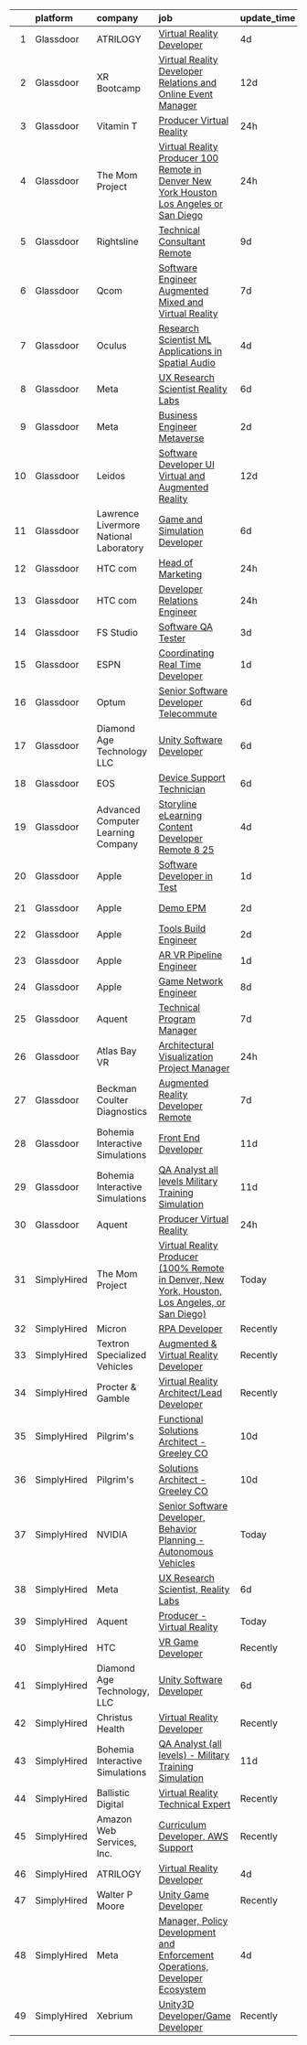 

|    | platform    | company                                | job                                                                                                                                                                                                                                                                                                                                                                                                                                                                                                                                                                                                                                                                                                                                                                                                                                                                                                                                                                                                                                                                                                                                                                                                                                                                                                                                                                                                                                                                                       | update_time   | location           |
|---:|:------------|:---------------------------------------|:------------------------------------------------------------------------------------------------------------------------------------------------------------------------------------------------------------------------------------------------------------------------------------------------------------------------------------------------------------------------------------------------------------------------------------------------------------------------------------------------------------------------------------------------------------------------------------------------------------------------------------------------------------------------------------------------------------------------------------------------------------------------------------------------------------------------------------------------------------------------------------------------------------------------------------------------------------------------------------------------------------------------------------------------------------------------------------------------------------------------------------------------------------------------------------------------------------------------------------------------------------------------------------------------------------------------------------------------------------------------------------------------------------------------------------------------------------------------------------------|:--------------|:-------------------|
|  1 | Glassdoor   | ATRILOGY                               | [Virtual Reality Developer](https://www.glassdoor.com/partner/jobListing.htm?pos=101&ao=1110586&s=58&guid=00000182ed93d642a7ac982b9d62847f&src=GD_JOB_AD&t=SR&vt=w&ea=1&cs=1_63ea9f40&cb=1661843265475&jobListingId=1008094627490&cpc=632C08DE5A4EA969&jrtk=3-0-1gbmp7ljckujt801-1gbmp7lk0har6800-a7119f71d1a27b94--6NYlbfkN0Coaqwr41TC2LgejnR7Utnytr6GYvK_E0y3WIq7ZdLRae9o-QpJIESlqP3qGLJFeU5vsQmF3Ic_fgJDnP4XcHx4g8cWXgz6e5nwaShTzrgFIhL0GmOP9pMWfKSfFitskYydLkgBCbJaHGGi3Z_RboW1wlAyQfJC3J2dhCh4-GMwJD8BMjFUhvm-9a4WNv7nVF3XpfDx8ofIUywwVG2FxSt_3zm485EA6HJbfIIjEYk7cwH_F4Fg-69uqUWWiiib7ejFXb1R3uwrqBENLVmk1Hn6_bxSYVmPzib5fmQAtCaCPJwdj4SxvhJA9ZQejmVM2-Fs_kn6Hz4UxsQ5Qwpcu3nRI9elsYOmV3VI8ixbZmH0k7xi9bjeMyTkKCbv6yfzbgSQ_P7cU7WtA4G7fw93INaF-cEEB-zWoKO3VRselKndMOyKgd32CBmbu26d5swY86q-vi6rCOcNm3yzjTHetizcr2IjEr1GeMwj5kTdKJjEW_y6PkNZ93nx2bmqRIfAkRQtYfmQqgxxNg%3D%3D)                                                                                                                                                                                                                                                                                                                                                                                                                                                                                                                                                                                                          | 4d            | Remote             |
|  2 | Glassdoor   | XR Bootcamp                            | [Virtual Reality Developer Relations and Online Event Manager](https://www.glassdoor.com/partner/jobListing.htm?pos=119&ao=1136043&s=58&guid=00000182ed93d642a7ac982b9d62847f&src=GD_JOB_AD&t=SR&vt=w&ea=1&cs=1_a2bf24c9&cb=1661843265479&jobListingId=1008076540658&jrtk=3-0-1gbmp7ljckujt801-1gbmp7lk0har6800-40360dfe05569299-)                                                                                                                                                                                                                                                                                                                                                                                                                                                                                                                                                                                                                                                                                                                                                                                                                                                                                                                                                                                                                                                                                                                                                        | 12d           | Remote             |
|  3 | Glassdoor   | Vitamin T                              | [Producer   Virtual Reality](https://www.glassdoor.com/partner/jobListing.htm?pos=113&ao=1110586&s=58&guid=00000182ed93d642a7ac982b9d62847f&src=GD_JOB_AD&t=SR&vt=w&cs=1_034b7b90&cb=1661843265477&jobListingId=1008101206534&cpc=F41FEAB56D215062&jrtk=3-0-1gbmp7ljckujt801-1gbmp7lk0har6800-226bc3a4e640f870--6NYlbfkN0DMrcEu7yrtATojKJA7cEzGQ3FdRGWLh0CZQInL4ECGI6k5tN82kdM0cJmh4vC7GgjiWSHZBRwAxTcEN6KJ61nJKvqQ1Y-3Va_LROxbU4awhpbI8YTQDa5snB2Lu88DanOteUFUUaxMQ3itT08U3gxGD8BK5tkPxsCbvsC-jAz7Y4DaDiTde3gAf4Kx3GT1Kbda_WeavApoKo_ceQ-UBwYaMO8Rqz4GDCapOJgu-bk8lVGxUZ98u5S_w7wIGhDl4-4dYDjObgKLnVI3FBWmoya5HCDkoP0tMdbOYXZVbS4FUJ-gFkqvr96Gr5yDGNSz2Tf5lVUdUuwyqJEy9Dkoo2q_BTAVmtVo2UIPOxEeKcBm_mQyamZ8IZtOM-Om2NEGG_5kEBdCP2UyPf_NrREnVDoNgv6pmcc2gtyfhdvwGblrpKwDm1THen3kZBlBxjXLRC2Uu6ItqAsaVNPAjgVKPd7gCnF15t8Wakg%3D)                                                                                                                                                                                                                                                                                                                                                                                                                                                                                                                                                                                                                                                            | 24h           | Los Angeles, CA    |
|  4 | Glassdoor   | The Mom Project                        | [Virtual Reality Producer  100  Remote in Denver  New York  Houston  Los Angeles  or San Diego ](https://www.glassdoor.com/partner/jobListing.htm?pos=106&ao=1110586&s=58&guid=00000182ed93d642a7ac982b9d62847f&src=GD_JOB_AD&t=SR&vt=w&cs=1_11a95a3e&cb=1661843265475&jobListingId=1008101549937&cpc=1CBFC3E34E2A31FF&jrtk=3-0-1gbmp7ljckujt801-1gbmp7lk0har6800-b8322f77b3796b93--6NYlbfkN0BDp_epf89aHDQhKpPegNJQ_ldQpEFZQsM9OcONMGxWx6pU56EKHF58QjVdAUvn2gXzLGwyCA8r7Vem_LR4WbmqwPWrd0iXqEMGKkyTgEz6dTBFzdIrcuo8HAsBV0H666LNv3XNHACE6EyQxjqKjYMuGii8o2gyJC85eY7OTKrglMxiF1Lj5kOAv7N0_8iwb-NnhFPrhDyNFJrZ1GKyG-P9c4XhSr4BRqYDIqe2l_cP9zcCg8vlW6jDJdsIokotPSh8XEug-2jiQ0UpeN3sBcsFZKvIiwcrVluZ5L1L2LGAPzzsYsXjgNB-CiCK87nfmI7PEZMSITMtUF1qrdJIx4CqNOZR-LgIPhckjyD5FHQWTQKu5ZfyH_QayAjfKsZg7PUFikN42wdB4bpapaX1xwEY_Rxkv81-ZMYa3dj_wZfDP4QJFkrgkgw1tvTwaHu4wf2C2ivu_wYHqOU__d5zOU79Qmx8JfvGIPCmcmpzJunGOUHYi-Kxqv4Cj64EnY0hNXlJtIK46MS9MIOPiblLukAYmK6kAItV0RGZMzRYi9rXEGjoy5bMOy4TAFD9PzkA1PAqOw8r1zYn3w%3D%3D)                                                                                                                                                                                                                                                                                                                                                                                                                                                                          | 24h           | Remote             |
|  5 | Glassdoor   | Rightsline                             | [Technical Consultant   Remote](https://www.glassdoor.com/partner/jobListing.htm?pos=120&ao=1136043&s=58&guid=00000182ed93d642a7ac982b9d62847f&src=GD_JOB_AD&t=SR&vt=w&ea=1&cs=1_b0941160&cb=1661843265479&jobListingId=1008082533576&jrtk=3-0-1gbmp7ljckujt801-1gbmp7lk0har6800-b28c18853c3c68fb-)                                                                                                                                                                                                                                                                                                                                                                                                                                                                                                                                                                                                                                                                                                                                                                                                                                                                                                                                                                                                                                                                                                                                                                                       | 9d            | Los Angeles, CA    |
|  6 | Glassdoor   | Qcom                                   | [Software Engineer   Augmented  Mixed and Virtual Reality](https://www.glassdoor.com/partner/jobListing.htm?pos=122&ao=1136043&s=58&guid=00000182ed93d642a7ac982b9d62847f&src=GD_JOB_AD&t=SR&vt=w&cs=1_ad0fcf9e&cb=1661843265479&jobListingId=1008086104832&jrtk=3-0-1gbmp7ljckujt801-1gbmp7lk0har6800-f92fa02f8e93d358-)                                                                                                                                                                                                                                                                                                                                                                                                                                                                                                                                                                                                                                                                                                                                                                                                                                                                                                                                                                                                                                                                                                                                                                 | 7d            | San Diego, CA      |
|  7 | Glassdoor   | Oculus                                 | [Research Scientist   ML Applications in Spatial Audio](https://www.glassdoor.com/partner/jobListing.htm?pos=108&ao=1110586&s=58&guid=00000182ed93d642a7ac982b9d62847f&src=GD_JOB_AD&t=SR&vt=w&cs=1_8d2c2d0a&cb=1661843265476&jobListingId=1008095385390&cpc=9DC6E4D8324653EE&jrtk=3-0-1gbmp7ljckujt801-1gbmp7lk0har6800-807bd17f98ec013a--6NYlbfkN0DYl4UJW4r1Vl7FEn6T9F-rD9lpC-0oMJVSiWjK_MGUd8e8cHXcpv6KPyjLHZEfqkUAZZDs191ixLsl8mxvp9ReaPPtnLgOaj3t24l2tsI5by1-2F4EheKjmV-YK0u5LIWz-wgTVv7mQ1sFWX-wURjws0CvHvt48sLw7AwNPiaKcPxhn3vv8ORmjJInwhfd9XWBLPPya_ECC0gbfz7H8uwBKb7t5LKbP8MOAfe6fZEL4yVBt2qUmKj0vJ5pF4eE-rOHKd-AnlVuUdVQSXMlwOHF2CtBZqdtnWuNvW8FQtG2nq6HS-yGTBvtQGdEcTG2u7cG5LkrDWgBaxnisEFwgN5uDV9ez5w3J-_pCezV-98SEPfEHH8qs0_IUMLp2IdCWY1b6XyfyREMlIk2nkCGzGUPHCnsV5Utfls2pT-INIyolULRdGHyTdEQsJTfeztt56AgvF6w3ZCoODm9hEVcObYom-vt4rUJFTw-K2iduFI1xoUbL1QuY0jPTcgAJlz8xkANCcIE0ogqiAoFCHFTCkeED3XcGkR38BMAfQ40r91me8pDZ1sJfOv4P9eRKeWvZyX2wkVzGYMS_iMMjliBdeVErVEWQlCERZKGuLjl1BTXjDZ7Pr3iu9U0WsOhon4z3cnlyiIQki-spoAxEg3MoFL2ju1VY3XLRD9W7JzrBJagpQCfguQPKOgeF6nwMwAeCxjvbfAgOvqBTjjiNnT8jhgYgvQoGs5AYZTyI518K2sQzNZSSKM5sNVmb3pFUPGEsDDDRMINVlY3rE5_1lsN4aKrN1w6LAytgjhXzY0whTwjXUGTT0rO3lskWIetV6_p6iiVzGwrFTz4y4dyPeqldqX-UBf7mvrXsgca0v4hWxYv3DmbKgdfMK95MIvSgfvgRZquzRDyFS58XZIsiu619-WJdK_S5BW1P_uCRLnZzT8yGgG21hE-rakpNozsUf-uD4AYScVqKh3FfyKa-TKOex_X8JQJJWZ5nN5-fWB2iCMUSDgJilBdDivilIIjKDc3VSpcBS0fitFFVT7jQ4MX5qZhgA1G1Lzqa4PPAhOj1xBzOSHFH3ZYhuFgy7TQWXQctuQ%3D) | 4d            | Remote             |
|  8 | Glassdoor   | Meta                                   | [UX Research Scientist  Reality Labs](https://www.glassdoor.com/partner/jobListing.htm?pos=103&ao=1110586&s=58&guid=00000182ed93d642a7ac982b9d62847f&src=GD_JOB_AD&t=SR&vt=w&cs=1_f5ad4066&cb=1661843265475&jobListingId=1008089729898&cpc=FAE5E775D180B2FB&jrtk=3-0-1gbmp7ljckujt801-1gbmp7lk0har6800-e6ff297dde4b830f--6NYlbfkN0DYl4UJW4r1Vl7FEn6T9F-rD9lpC-0oMJVSiWjK_MGUd8e8cHXcpv6KPyjLHZEfqkV4p65aMquXS419n9PMwHvSklwIhm8vtpIaPWPdmFRsiWk3Yf1o4wuUvNnbfv8i78ltjql3m-Cd79xa4dcW_e5wrtt8aegr5H9yYu95WdwclICKjeT-YxlIaDO7KV_Eca3bWwyaVJuOsh-ZVOwNnCLWPyBD6GF_Sc8z84k2Hy8nN-vqAj1RkBHekXeENHBcPvvYr7FufjiYC38S2ACzqW_Qfu0sh6dnPQmEAQ1ncdaEqsva9mF7IcAjNatxY_DkybRDKrFlVwPtr4D12MciaCH1BClkXqEeuLHYTMqxnKx5eYGLBbLbQ-HiIYhpYPPQ1IPG-WG0Eh15fZznM_ofWD9hb2pj4dtN0n_NPRE8zyWmg1EHn5Bf6m2KQXrfGW8WDPzj-0ZZCiJDmKmfjuj0FaiFYb-djgyaP0Ch6G1Wsj9eh6OCKxZYQXKHqH81SmWWneqNfy-5P2Ebx0YvGqHTOhZsx7H4iIuzrUgpItFzi6umAHe7ddEw_qk1tvSnTnSEGsIeDJqXyaZO7nF_BbeD845c8LXfDpydpgViwuCiePYgGGK_FS0e9J7UA4OK3pVu4jq00wIpvxh1NJHNS-UCLiwFJKCUFrBKKHjOy_B32vME4SVI33rZLwk7OomJFRq3PT0U9gYmP74ohqmMxe_3khewjjlvl7tsyNP_PMm_a3FZRkAP1VDtcdPJHjGZL1J1TQuPB1oSF7j1xH1N5CMlOBVFyeMcrS1tw-OlDfyeg7cRRDhK6CXzvybryV0KqmSmlqKio4YNfhnZqaKk6apgS9efRPp2N-66hyxkXDWAf9Ss6uUdNdM5_I9c0t8_CRUae0fa_0_3X3aNr2wEBEHRpgEqTmin_aD1MuRDb2aqgdZ12h_CX59sxgKOuWp-9SCBPn4NQmCtW9y4Dj1pGNvwDh_9TC3EFGN9X0arH0Xpj0jvAQsznYcUI5K0Gv-RNNkC1XUYDhhF1TNN46v3K-iGqB2Xb-nPwhIEjw2nTzCjaAQ1j_mSy1uB-Qs8N_LouEWHHDE%3D)                   | 6d            | Remote             |
|  9 | Glassdoor   | Meta                                   | [Business Engineer  Metaverse](https://www.glassdoor.com/partner/jobListing.htm?pos=112&ao=1110586&s=58&guid=00000182ed93d642a7ac982b9d62847f&src=GD_JOB_AD&t=SR&vt=w&cs=1_867d24b6&cb=1661843265477&jobListingId=1008098380622&cpc=FAE5E775D180B2FB&jrtk=3-0-1gbmp7ljckujt801-1gbmp7lk0har6800-f74c31323406ede6--6NYlbfkN0DYl4UJW4r1Vl7FEn6T9F-rD9lpC-0oMJVSiWjK_MGUd8e8cHXcpv6KPyjLHZEfqkWOcX9hFWx8hBZJ35vVM6gOPhIq3PQwo91r5nRGltgM-tikUBEzlprCWfFNCLGDtOua8yMqQx-wqUgalNXupcKM3JJCce47PW0xPi_cZSXqwe59jZh0RIuz97yQspSTlEUJdDV62M72SmgOPxJSMYJ4-CxNtNGdPRhv3uoarSSFDPi4wSUHT1IZaR4gN8Efe7xvrPqsuDhwaWe8Qv7xeRBmQ1RXGVHqxjinX5muEf4ytt9YAxg6jMqMXcYCu0lKi7FNS_93duB9Mz2kwPR-IcfhpOKg4ZPtAJATXbsr1GqDWQOdzY6OBRJZyyzYq4tRX7tgiTwLTEgjQlF-xTVf4Hjc7RsA9Xkjz1ntPCmYWQSVgEClN70FEOfB2yeGqKJdlxY2uSki2HXedxzkqymHIg8r2rrdC4u-JEFZI6f28_1Sz96Wq9u4Hq9I9tQjYHC5kHcecZoGb4rs6qk1PDn0aTLvxHWz2y1rLVnlqEtF253Ljwaz4nGejAUV0_n7w9l2weju7CnbiokrAgQ9TMaP_cvwAWsqEkAwmARWiWJWQ61LrwqveGHFFPYZs9wsYjirwplQb6yunbXz0NWNEaiQkyri1PJM8iCgPqXwCmpIPoRiv7G-DXlcA65A3ftbbG4sFU2mDiC_6C7NoKldi3Grmj0Ng3WNH9Sh0zpHbcvN13P8k-tCiZWTwhit0WPmh0V9Bt-Gr9lTkQMOcXQYGqeZS9DNJNV6_zqtNvjrZIZUe2TIx21M9IX9puI2AJLXOo8O1HkIeaYWnRq7P6Xq4W9ZpXW75i0cENSsiFiNPnYdMMrmzVvv2z1teJmkgRyzRDQGtLk8WAT3uMP6Ssx5DxN3ksjk4LBf4nzIrq8-ve_vBglJgQcbj_jziPcjTXOfH69z-D4dYAus1b6lfbexEiQ5IaWyXVKOP2sUV3EkHbzr6aGASTJtggOfFOt5S450uYECwnLgnIjTH1tSLVE17hZwsOsH75mOsTEjQTc%3D)                                                          | 2d            | Los Angeles, CA    |
| 10 | Glassdoor   | Leidos                                 | [Software Developer   UI  Virtual and Augmented Reality](https://www.glassdoor.com/partner/jobListing.htm?pos=105&ao=1110586&s=58&guid=00000182ed93d642a7ac982b9d62847f&src=GD_JOB_AD&t=SR&vt=w&cs=1_415d2b18&cb=1661843265475&jobListingId=1008077271826&cpc=BAEB662971763A76&jrtk=3-0-1gbmp7ljckujt801-1gbmp7lk0har6800-00cd903cd62788fc--6NYlbfkN0CZUO70VSdYKA8PR3jfrSh5ljhqJhfDt0PzQCMubt8cRihWbmqO_-Ccw6DGinMZCyJzkaFxd7N7OqMyGmEHSKB1kslckWKLwPCBcZhEd3jGlq5d3SmluoLsMVZyld88sLpr1kDfBznTNAO-J-XdWqpErp3ozdklj28lvMojXzqmCx2syMVtchC7HEgqymvGp_XN8kpfYZ1nqWSeWX5npzh3qCJpXZ88_oGbFmtlAecBI8LyGBfRmIqZYTutLWL3sUuIY1L3A-ajusUjhkpRP31rBUIl4kXkB8LJXef1XLZMFU3Vwhsd6OiH12qXV9Z_FSxbJ4u61dTBY64RbPvycop--gmLiATZBPQLtd7Fqf7cK_R-M8rLaSRnG9nsBrchM7PgmPBGj6k9Igdru09FWSaqoH5k76wPLUpowLl5qzD5qsQBrCSn6Pxl9J3neo_--Y5b5rtqMsKw-lk-p4Pg1F2ugUh05MTHJf0tM_FXlXokPJRRjjzHNVUik2ckXNcFTCuGruPVv6rgKbdGCQGj6iMfhQxG0fIs4UuraFyzCDF9Y1E0xS9f85VRRIZFPCubJecUHiuH1sUMGsCv2fxPaLLa8Z28Xu3hfZzu2aLlczsMdCBNaRWv27me)                                                                                                                                                                                                                                                                                                                                                                                                                                                                              | 12d           | Bethesda, MD       |
| 11 | Glassdoor   | Lawrence Livermore National Laboratory | [Game and Simulation Developer](https://www.glassdoor.com/partner/jobListing.htm?pos=124&ao=1136043&s=58&guid=00000182ed93d642a7ac982b9d62847f&src=GD_JOB_AD&t=SR&vt=w&cs=1_592897db&cb=1661843265480&jobListingId=1008088757869&jrtk=3-0-1gbmp7ljckujt801-1gbmp7lk0har6800-69fb73c5ec4fe4f1-)                                                                                                                                                                                                                                                                                                                                                                                                                                                                                                                                                                                                                                                                                                                                                                                                                                                                                                                                                                                                                                                                                                                                                                                            | 6d            | Livermore, CA      |
| 12 | Glassdoor   | HTC com                                | [Head of Marketing](https://www.glassdoor.com/partner/jobListing.htm?pos=128&ao=1136043&s=58&guid=00000182ed93d642a7ac982b9d62847f&src=GD_JOB_AD&t=SR&vt=w&ea=1&cs=1_5c1c2bba&cb=1661843265480&jobListingId=1008100799565&jrtk=3-0-1gbmp7ljckujt801-1gbmp7lk0har6800-0994d8dfc2371dc9-)                                                                                                                                                                                                                                                                                                                                                                                                                                                                                                                                                                                                                                                                                                                                                                                                                                                                                                                                                                                                                                                                                                                                                                                                   | 24h           | Remote             |
| 13 | Glassdoor   | HTC com                                | [Developer Relations Engineer](https://www.glassdoor.com/partner/jobListing.htm?pos=125&ao=1136043&s=58&guid=00000182ed93d642a7ac982b9d62847f&src=GD_JOB_AD&t=SR&vt=w&ea=1&cs=1_ae8e75a9&cb=1661843265480&jobListingId=1008101942164&jrtk=3-0-1gbmp7ljckujt801-1gbmp7lk0har6800-92d99b2fd0fdbac9-)                                                                                                                                                                                                                                                                                                                                                                                                                                                                                                                                                                                                                                                                                                                                                                                                                                                                                                                                                                                                                                                                                                                                                                                        | 24h           | Remote             |
| 14 | Glassdoor   | FS Studio                              | [Software QA Tester](https://www.glassdoor.com/partner/jobListing.htm?pos=118&ao=1136043&s=58&guid=00000182ed93d642a7ac982b9d62847f&src=GD_JOB_AD&t=SR&vt=w&cs=1_f1a44204&cb=1661843265479&jobListingId=1008097048153&jrtk=3-0-1gbmp7ljckujt801-1gbmp7lk0har6800-b4bf7de5cd4cdc01-)                                                                                                                                                                                                                                                                                                                                                                                                                                                                                                                                                                                                                                                                                                                                                                                                                                                                                                                                                                                                                                                                                                                                                                                                       | 3d            | Remote             |
| 15 | Glassdoor   | ESPN                                   | [Coordinating Real Time Developer](https://www.glassdoor.com/partner/jobListing.htm?pos=107&ao=1110586&s=58&guid=00000182ed93d642a7ac982b9d62847f&src=GD_JOB_AD&t=SR&vt=w&cs=1_92e2c666&cb=1661843265475&jobListingId=1008099703471&cpc=FD1C1DA32C38CFA7&jrtk=3-0-1gbmp7ljckujt801-1gbmp7lk0har6800-ec9ac00aa93ed0f3--6NYlbfkN0DAFTyt7pbDCC2JPO79CSdi1dIb81yjczP5qsKcZIxgiYm3-7g-689Ur9xqU8QiYHWliOuVcqmIqya8WKhFVpfsAWydClIqn2uJCpDZjiJkYEjQ32E-XlvrPlmCHWl4NF0AMVA6JhRjwdQ3OTqmDHOlOE0dorIN8T6Gshc0YMpuk53UE08T3sz8CBrFkYV4fIQAZJ6lBw1Rw622vHDSpLFB116GWjqMUxOVmMQ3DAcfIoFjXQaZz4afrCLk3udF6wsP-a0twltDqqhYzZKQ77mbMGIhasvE2baoqSawuUzZnKc4LDTpQWB9HMXL-XNbrL48kxbGOM35v3Gwx949inIbZGhjqTiTv0dLYW1gV9RrfWuqUXKcH2ma1R-YIqVGwnBYUylbvDA5-Jmo8HhssvyjjOyaCwMR_6eWMEwTE5TMX45_Yl-eF4Bp)                                                                                                                                                                                                                                                                                                                                                                                                                                                                                                                                                                                                                                                                                                    | 1d            | Bristol, CT        |
| 16 | Glassdoor   | Optum                                  | [Senior Software Developer   Telecommute](https://www.glassdoor.com/partner/jobListing.htm?pos=130&ao=1136043&s=58&guid=00000182ed93d642a7ac982b9d62847f&src=GD_JOB_AD&t=SR&vt=w&cs=1_cd9fafe4&cb=1661843265480&jobListingId=1008088726558&jrtk=3-0-1gbmp7ljckujt801-1gbmp7lk0har6800-766c266b2dee9ff6-)                                                                                                                                                                                                                                                                                                                                                                                                                                                                                                                                                                                                                                                                                                                                                                                                                                                                                                                                                                                                                                                                                                                                                                                  | 6d            | Plymouth, MN       |
| 17 | Glassdoor   | Diamond Age Technology  LLC            | [Unity Software Developer](https://www.glassdoor.com/partner/jobListing.htm?pos=117&ao=1136043&s=58&guid=00000182ed93d642a7ac982b9d62847f&src=GD_JOB_AD&t=SR&vt=w&ea=1&cs=1_8b85cfde&cb=1661843265479&jobListingId=1008088453056&jrtk=3-0-1gbmp7ljckujt801-1gbmp7lk0har6800-b8a552a2794f6c6c-)                                                                                                                                                                                                                                                                                                                                                                                                                                                                                                                                                                                                                                                                                                                                                                                                                                                                                                                                                                                                                                                                                                                                                                                            | 6d            | Remote             |
| 18 | Glassdoor   | EOS                                    | [Device Support Technician](https://www.glassdoor.com/partner/jobListing.htm?pos=115&ao=1110586&s=58&guid=00000182ed93d642a7ac982b9d62847f&src=GD_JOB_AD&t=SR&vt=w&ea=1&cs=1_535b90cd&cb=1661843265478&jobListingId=1008089217268&cpc=451933188B21919D&jrtk=3-0-1gbmp7ljckujt801-1gbmp7lk0har6800-322ac80bb0ce0f6e--6NYlbfkN0CPuFK2nZOxfoNNJY0Pao8GxSWpION7uy0983NRRg9RKDewEfDB7qPLIZAMCI42lke6yYXuGgzMXBIvUbPcQ0zdTxwk29q70NiQyzgtTQUg4GaOmNXJ4M9FzKjp76GwWbQGGS_WYCAvXRaGZsapDjuuhYcoWNjrFCvLYkeID6Huc5ktLwNIXn2jClRZjkBTyIRyVcHWevC46SKjhRiyAK4sdw5kZTMcWAkgQNCRYgjIKGfhpbH6MYKOpj32RDMIZuzj4hsSGoUN054ghSiZZihPiK25PDxCN2r_xH-II3hRbv6TVSbGYW5M38PcHzYlFcVtUxVaW7hpKzXdSXWFcV-Gb65ue5kMiI991XUChaij5E5IWAdmvKHnS7wY8cbXTFRVW6iZ81T-4IzpLiM6RbeEA1epkfiWnRcX76-bSMOaFCLi6BfWTJJZJ3WJHmZW8Ow%3D)                                                                                                                                                                                                                                                                                                                                                                                                                                                                                                                                                                                                                                                                                        | 6d            | Burlingame, CA     |
| 19 | Glassdoor   | Advanced Computer Learning Company     | [Storyline eLearning Content Developer  Remote  8 25](https://www.glassdoor.com/partner/jobListing.htm?pos=123&ao=1136043&s=58&guid=00000182ed93d642a7ac982b9d62847f&src=GD_JOB_AD&t=SR&vt=w&ea=1&cs=1_17729de0&cb=1661843265480&jobListingId=1008094030293&jrtk=3-0-1gbmp7ljckujt801-1gbmp7lk0har6800-0e24e286665ac94e-)                                                                                                                                                                                                                                                                                                                                                                                                                                                                                                                                                                                                                                                                                                                                                                                                                                                                                                                                                                                                                                                                                                                                                                 | 4d            | Remote             |
| 20 | Glassdoor   | Apple                                  | [Software Developer in Test](https://www.glassdoor.com/partner/jobListing.htm?pos=102&ao=1110586&s=58&guid=00000182ed93d642a7ac982b9d62847f&src=GD_JOB_AD&t=SR&vt=w&cs=1_1463c5bf&cb=1661843265474&jobListingId=1008098776224&cpc=AC285F3A3ECA6BB0&jrtk=3-0-1gbmp7ljckujt801-1gbmp7lk0har6800-e286a9c4103629d1--6NYlbfkN0BvKrLyj5gPmtZO9T8euul8TCxuuKNOtzRJOomxnwSEodTz2Bc-sPZlbtkML8D-m4oM6chSMNtPauCYwbFf1n_EBGg8V5Gb5rzvllvaSF2isnCJLEgagIvIlUQoaOg6WMdd9Yu5KnetQYCJKTqPDdGHnLUypU0thi9dn9nmhdFBHqSQiW1MyBYqy1jul_vMU9U5a9vnRUwYm5CzVXzAQUU2r9fJVgIoO27Hdrr2CIBfIgpLVQutXTcP0MqbwpRhv4ItnwOSO_AFL8o4VwrWUnB3hcSJmQle6lawgRTf89CxIvcmVu_d1YSF5CrcBceEX_xQzw9rkIIeX2d2tefZNdZzU9ipSUwqwERvvT_uODdtBH3WBWFLS4dyB9xMUAny-hanec0cxvfaYmVg7RMhOPDIX_ZeWUVA4Pi_UZGSquQjxHL8OxcZXlga0H8H37UehgJ01PWJ1VCQHqM-zFIHv4aYvyxlMFMQ1Xcoad0HhtWyi4ZvsDJ1q5M2FGhMrXVB52Wj2LUQHqmq2v1mGGT6YzJGS6j5PQeM0bS5KPUgy99B_9JgsEcC1nl6I38CStYExi94KV-pdNa5pRMKyyfStJI8mjjAay2uX0aaCvZy36mJRYUnOGL7GCyVdLrrvKUL0sVwHcftydOO41oHe8-AJ9gIGSEk1GKAj7oSz3lsFsj1VvUoELBvM3KsRtnIxfkNHnOkMKg3lMGeYWWsuVm6OPczxPugnseZdQOi5bTxiH2Pl7lgl9zhhWOdvcBzuOv9jIGwCCF3l5BSM_HNqW32gKiFt5V8cmyDHmAhpda7p-6Slgge5MaEH6ZvHMUQUnSTdpReJiPDsoxTceU2kofNTDGScRYutMaVp1X3AdANG_kc83vr6_3x0QeE6BJPCwOVieMsWvXSZWGMuU08CsH5rpeB7exxk5GUWpHJeVjRqDSfB7ThgP7UQ13oo-XhkgIq2QkLeCf2s4QjsPZSzjAxQ4UN)                                                                                                                                          | 1d            | Boulder, CO        |
| 21 | Glassdoor   | Apple                                  | [Demo EPM](https://www.glassdoor.com/partner/jobListing.htm?pos=127&ao=1136043&s=58&guid=00000182ed93d642a7ac982b9d62847f&src=GD_JOB_AD&t=SR&vt=w&cs=1_80481c36&cb=1661843265480&jobListingId=1008098176029&jrtk=3-0-1gbmp7ljckujt801-1gbmp7lk0har6800-f70d1beeda9bdb4a-)                                                                                                                                                                                                                                                                                                                                                                                                                                                                                                                                                                                                                                                                                                                                                                                                                                                                                                                                                                                                                                                                                                                                                                                                                 | 2d            | Los Angeles, CA    |
| 22 | Glassdoor   | Apple                                  | [Tools Build Engineer](https://www.glassdoor.com/partner/jobListing.htm?pos=111&ao=1110586&s=58&guid=00000182ed93d642a7ac982b9d62847f&src=GD_JOB_AD&t=SR&vt=w&cs=1_9e4480db&cb=1661843265477&jobListingId=1008098069528&cpc=AC285F3A3ECA6BB0&jrtk=3-0-1gbmp7ljckujt801-1gbmp7lk0har6800-0fc2741f189404ae--6NYlbfkN0BvKrLyj5gPmtZO9T8euul8TCxuuKNOtzRJOomxnwSEodTz2Bc-sPZlbtkML8D-m4qRTKfwrsJjWmzsAwl5SIsrGfJ6G-2dwcCctO3GvbyLWosdIgObV7X6AAPRpPnCB8ezhz6pB1I-EuQm_ST7GixtvdII3y23KGPXOld1vnjOYtvvEluTfUptpDAbbJfIQ5CQOmCkZKjbZMpo1htpqiudAFDcwEYSU_-OWsZYkcQeMsCl9BT6bXj7f-j8hPF3BHzqhYzcNzjRrRN095Lbf9-z6u5Jn_us4dQ90Goz79iGiMpG8RSwi6CEDCXg8Vl9275Zw9KWMfKP1oq2RplgJH3JEZ3pIeyADzCq08s_7IYB0FyU-tlhbPwTp_nyMVZNNLfDVxI2_W4w-WuTP-r3PS-6i_7hSK14MI6hoSWejgo185GR_t-5PamwHU6t9O8Yj8Oxo60bKD4R8WrgnFnGy1bDv0uH8Wb9zab9JJm79HITZZN2jcg5Q0BJix6Eb9_5GWDiWKuoEbGA8tiG4xlHAYs5dZ-D5iTZAC1Fbi84CDXYmEvEGsW7RCAjIknEaUA3HhiwBiyBNFpbedyFBkJb4jHOG-O7frRQqc-aAPIxvgKmUvjdGhHh3WP0OQD_divhBJdA_MPtyzmsSnBdjZ1Za2Wgbzwrg9VDmbCPe4PQgKPzd4OxpwyG5frTx6BfDydpfUEhxEW6rr3BJMrQePHR99uIlAugzp0YJUix0mMn_eEoiiEm0uEGvqWqGXixJKH_b_fDS2AxtzV3bASicvOIxAcPHSgJ4An5bl5eB4MMzFhZPWp6eJJc1HwCKKZGdlch9j72bN7LAcit9B8WPJXAWbYMA8hLS-9kJ08xoxIxV838I4jlCudQvrP3plGtZaQCMkTG9PNcK3Sf17uedZ9vC4X-m_KPaNX415dIcZG-gBX1Hr7vBeSaQSp6RNkZHH24Ths%3D)                                                                                                                                                                  | 2d            | Boulder, CO        |
| 23 | Glassdoor   | Apple                                  | [AR VR Pipeline Engineer](https://www.glassdoor.com/partner/jobListing.htm?pos=114&ao=1110586&s=58&guid=00000182ed93d642a7ac982b9d62847f&src=GD_JOB_AD&t=SR&vt=w&cs=1_2e1ec924&cb=1661843265478&jobListingId=1008098776203&cpc=AC285F3A3ECA6BB0&jrtk=3-0-1gbmp7ljckujt801-1gbmp7lk0har6800-37d3f44eddb0a274--6NYlbfkN0BvKrLyj5gPmtZO9T8euul8TCxuuKNOtzRJOomxnwSEodTz2Bc-sPZl1dBMH13w-jNyHP0Om-VrHWcavU355G-oKSpAyNj69XAmoL346cBjjMT_dVZkJOu0Wz07ZDuDH3gZvTAoGrcm64fzSyXUWVMnPCt4F6J21sxLttMJC04achFmWdC-74MrR3doTF3mnNLkOplWZh6J9DpqLN8P3gIZuch20gXxdFZiqiRo0EzBaMuEWnS8sJCrTI5yIwYcPJ0ZAc-LYdQKC87-F1JIaC3kFVvNpVs0KXA0c7aqRtIhSFSqAtE7naJOItSRbHfng8QwormCdLkp3uAiXeG_IQybJNnf-CSuaIm0xu7FobUYe00JNCi3HdQdObF6-8F6V27TEpIT5dqepjrQ5rJ_85ljX9jCoDcC5JNtHzqszdOjOkGf4FLuR9DiUjLNxX-FUeGwqobVOLY4BoweXKluPN_gdslobpX_m99isM23bx2KNwUL8fboMIh0viYOIb4WcBMJFEmExlrjcVvoP8wBf4leiXcdGRkFv_JXqYWQhMR5G3pQe3D5ba6SQbOn38_a6nmBoh2ZMKOX9BZtwZ6obgZq4OfsbSsrloHPWmq0BEKBn6Gi416ziWiWemP903DRHOKvDnHouUkkf2mvnqI-83fRCTT8g_CkOe97TjxA32AxMxLxGeJRD7-hcJD3mGVZF-keo1zh6evkKlsflyoAvaZR3W0BM7AmvpHHwjQhqJ3gteG1bwqNiwypDipB_NFHz8A7AI-b_jWbA8JIdvP6-4mVpZRd-HuXE7_jUzdKdnEyHAHy9HhWlshhCJGtxCkq2lrzJ2hnvTqWxDSi0GXemVF-u70nsculjEGUwy1j5p9SniuFgf9EgCd4YLCrg5GDNOeW1FbqwlBhF8pyQ9Lvc4_swuhBAfMIq-2ZJW4UnHR3TVbrwsUQDDowOaX8GSvRmn8KGy4x5oeyig%3D%3D)                                                                                                                                                 | 1d            | Seattle, WA        |
| 24 | Glassdoor   | Apple                                  | [Game Network Engineer](https://www.glassdoor.com/partner/jobListing.htm?pos=110&ao=1110586&s=58&guid=00000182ed93d642a7ac982b9d62847f&src=GD_JOB_AD&t=SR&vt=w&cs=1_0b2fdf41&cb=1661843265476&jobListingId=1008084352778&cpc=654405A9B1E0A9F5&jrtk=3-0-1gbmp7ljckujt801-1gbmp7lk0har6800-0eebe14d3a1350bf--6NYlbfkN0BvKrLyj5gPmtZO9T8euul8TCxuuKNOtzRJOomxnwSEodTz2Bc-sPZl29JElYHfcoQh2CHthAclW31PwahUMPiq0T64AkytA8jlmhLffKzLjGO3jno4_3oSyrs5rH26pVd0-4LMSvBdNa25BFeT4ULo_lF5BtS_mWou2u-xHtI7h5_P11XQRneOAkG1UNVWS5EmGEQ41JAoVkcKRxvN8qAlgEewVCO7C5m0OGGruRA7aBGM3FfmjX80NoaEBGqwrmd2yHZBRm_MlpRK0jzgVVoFTg8pSLsiXRHYS_qOK0CY8gs593Ca8QXDas9UqQ199mF1HeGXAgch9bVZoxmvgkxdk6F3W6ftKaT6cXlkuc_Z7V0QDtAqumrl1vq2aVhZjxG6teFw876EnBAraCs3TS_efSDYiHdjaYBQN4hNdzVqMBUiIfAMhNiv3qysLbMmJ3ZdiDpsubshR9VLww8wbWPa1Y8_AHFKzLdb9MKmKxqVvkScSHiE6V9rCnIzzC92V2qNukPFU0kRIF9jGxyxg9r0zV_tIt-8bgRnTYcLfwikDfL460TmdW5UtZ2IzqxsW33ZXeZEAd7-aOf0qcjmYtXeTjq0t7kvID4oBV6HhUnqpWIreawOMPrqy3taOOLMNjKaj8z-tIfKg5cfeJVLz34BO8562TnhG4hm5AMW9ybvq0b33en6RemNEmQ9sGpWd3qPDqUNLxvDbtRatL0hrSuw5RJ7vgNipz30c24op6WqiWV4EMy8Qpmt9VNdsldw6f8VIMCbZkZd7T5V86NCWpEwTgVZ1jwFg9-vimiNLN80Cdj9_FZv38GGeXA4-smyrKo4f62xpo40KeSgujlW6QJ2bjJZH1vRUIpBRT4aOMt9oRrGtP_ZEcw02mRIYXz2wv_YNcqxQYo28YtfrLLWly-XPDoIeRyjoAGCNoxSu_psGWZbQWWo0pL_7wZ92osdjaEMFZ2LUkgfIA%3D%3D)                                                                                                                                                   | 8d            | Culver City, CA    |
| 25 | Glassdoor   | Aquent                                 | [Technical Program Manager](https://www.glassdoor.com/partner/jobListing.htm?pos=116&ao=1110586&s=58&guid=00000182ed93d642a7ac982b9d62847f&src=GD_JOB_AD&t=SR&vt=w&cs=1_86360df4&cb=1661843265478&jobListingId=1008086772699&cpc=C4A69CCDBB3B9599&jrtk=3-0-1gbmp7ljckujt801-1gbmp7lk0har6800-760082170a49466b--6NYlbfkN0DMrcEu7yrtATojKJA7cEzGQ3FdRGWLh0CZQInL4ECGI9gD0Wolx9R2v-Aex0-GK04kX544nbyaW9m-XGE4g-shrf44UdULG7N2EPRZjyj5Xa9IJcEC4Cob7tRK_d32mXBT_zg9kBKQ_1XbX73ZUI3PtoEdAe1djfEzjWiqolRQlTYTUlRCPhZZeXzPlp4Ll4tFoAqitLUey2mVKRlvlL2XZaksuW0wTVQNFVvjeTQbkG3xc1E-0FZBNMDLFsUYZfmYhMFVKV98HL-ZCgIm6xb11DWZpewMRRr7h_8K8jG3RzfJ_vZSa8yNdydZWeMijpOE6Kj5ou3-5_C6G1a8cGA36TUcKPmphwQNhoqGy36BywPYlC9SEIDMqMB-b4Pk5VdtaF4wh2saqj8bugh6Q9cTwnoGVQNgJGE0ygyTeDWe8uXPIvYHizYVsVDlEwYHD4s_nUWBJcdtkg%3D%3D)                                                                                                                                                                                                                                                                                                                                                                                                                                                                                                                                                                                                                                                                               | 7d            | Seattle, WA        |
| 26 | Glassdoor   | Atlas Bay VR                           | [Architectural Visualization Project Manager](https://www.glassdoor.com/partner/jobListing.htm?pos=104&ao=1110586&s=58&guid=00000182ed93d642a7ac982b9d62847f&src=GD_JOB_AD&t=SR&vt=w&ea=1&cs=1_d8f64577&cb=1661843265475&jobListingId=1008101734590&cpc=64DC0C913FDBAADD&jrtk=3-0-1gbmp7ljckujt801-1gbmp7lk0har6800-4816c1cb7bf702a2--6NYlbfkN0Dx3r3E47sSe5bB3PIy1uzBZvlB7xy2NhfhZMlxQTsxrB8uLyVvmRNwQooMIqMwyDa5Pyyz2iqu7rdy58RzwGk7n6szxNRLIoxGwGfQr2mi9quYz20ia_rG3MkfBRMiZxhhyfDljnvOIlgbqbFFJTngyaVuKrZrx-zFYJTQULaVQUnSwn-TrRBa_0WSK9Xgau3WzynsAkzd1EQR1ODhoynnRDWSaVbAzIjXKhqb19G8Kx3kPA97KkKxnN9JMzhwrebvRz2yUL1gSJ4knJgrrJBpJvnRaQDip8YO-usfmdASsgOEiazeux7WZw54tdle0E_UAjgAHKuAS-heb-jCrYTb4lwBVjWF3Xcyf1mkEfVfaorTDHcxujnmMQIl9_BAn4CK0z80QfQRF7eUtPm-nnzAXVTFi1UAbin0clVjpJQ4amMvgHPereZA9TFCLrQ93PRWc3j8_Xi5edRXgka_ZnoNvBaePGw3BXAGvUaMyb3BEOBzbhuvAZ1SsSdIo5u5xLTOPu0UvQ7a5g%3D%3D)                                                                                                                                                                                                                                                                                                                                                                                                                                                                                                                                                                                        | 24h           | Atlanta, GA        |
| 27 | Glassdoor   | Beckman Coulter Diagnostics            | [Augmented Reality Developer   Remote](https://www.glassdoor.com/partner/jobListing.htm?pos=121&ao=1136043&s=58&guid=00000182ed93d642a7ac982b9d62847f&src=GD_JOB_AD&t=SR&vt=w&cs=1_90770a76&cb=1661843265479&jobListingId=1008087472210&jrtk=3-0-1gbmp7ljckujt801-1gbmp7lk0har6800-8eaeb65448d4c5a8-)                                                                                                                                                                                                                                                                                                                                                                                                                                                                                                                                                                                                                                                                                                                                                                                                                                                                                                                                                                                                                                                                                                                                                                                     | 7d            | New York, NY       |
| 28 | Glassdoor   | Bohemia Interactive Simulations        | [Front End Developer](https://www.glassdoor.com/partner/jobListing.htm?pos=126&ao=1136043&s=58&guid=00000182ed93d642a7ac982b9d62847f&src=GD_JOB_AD&t=SR&vt=w&ea=1&cs=1_2776a453&cb=1661843265480&jobListingId=1008079811370&jrtk=3-0-1gbmp7ljckujt801-1gbmp7lk0har6800-53a20cdc08c35093-)                                                                                                                                                                                                                                                                                                                                                                                                                                                                                                                                                                                                                                                                                                                                                                                                                                                                                                                                                                                                                                                                                                                                                                                                 | 11d           | Pittsburgh, PA     |
| 29 | Glassdoor   | Bohemia Interactive Simulations        | [QA Analyst  all levels    Military Training Simulation](https://www.glassdoor.com/partner/jobListing.htm?pos=129&ao=1136043&s=58&guid=00000182ed93d642a7ac982b9d62847f&src=GD_JOB_AD&t=SR&vt=w&ea=1&cs=1_a607dd94&cb=1661843265480&jobListingId=1008079811378&jrtk=3-0-1gbmp7ljckujt801-1gbmp7lk0har6800-470b1a2d411ad420-)                                                                                                                                                                                                                                                                                                                                                                                                                                                                                                                                                                                                                                                                                                                                                                                                                                                                                                                                                                                                                                                                                                                                                              | 11d           | Orlando, FL        |
| 30 | Glassdoor   | Aquent                                 | [Producer   Virtual Reality](https://www.glassdoor.com/partner/jobListing.htm?pos=109&ao=1110586&s=58&guid=00000182ed93d642a7ac982b9d62847f&src=GD_JOB_AD&t=SR&vt=w&cs=1_3c42b939&cb=1661843265476&jobListingId=1008101274368&cpc=FB7E4A1762AE5BEC&jrtk=3-0-1gbmp7ljckujt801-1gbmp7lk0har6800-a9269d060e8c66f2--6NYlbfkN0DMrcEu7yrtATojKJA7cEzGQ3FdRGWLh0CZQInL4ECGI9gD0Wolx9R2v-Aex0-GK05lHQ-I5MrpZeZV2eupIfLlLpkq4qimMVI7jlwpTgczIUP7ZFKa_khBcAFA1VN4uoGg-Jd7g195VwStDFyUcm7WM_0BDTxk-tea2mT1A1oJhin-DflAIUQFizWjwompi5va67nSUk0rFzIe0wUyAPuZd-jG-TSevzPnPgNt0X4KTSgTmGIJ39_JJ2oGaLyLL5P8d30V9ZA8IKn8LeWKQEltv_IXy76YkxRrFzsJzG2fZIND_qHdsWLG3p56EpJdaFdHKV0lhWW_WPXb58rxAx255Jjgx-A0myvNonuEqZyD28F006RYeLtxFGNYUtNrhAvgApCU1hpJ_Y-NeE9JP64SE6n_rMX-iSUePhhfYozwSqsMORmLWwmfINIYd-f4O6Bs2beqc-gN3EKVIZ-VCnWb)                                                                                                                                                                                                                                                                                                                                                                                                                                                                                                                                                                                                                                                                          | 24h           | Los Angeles, CA    |
| 31 | SimplyHired | The Mom Project                        | [Virtual Reality Producer (100% Remote in Denver, New York, Houston, Los Angeles, or San Diego)](https://www.simplyhired.com/job/SFEDHM-HQUM7Qhb67ZeadJOTr0Ek8MIMxYtLzbGYgycVSbcwRlws3Q?q=virtual+reality+developer)                                                                                                                                                                                                                                                                                                                                                                                                                                                                                                                                                                                                                                                                                                                                                                                                                                                                                                                                                                                                                                                                                                                                                                                                                                                                      | Today         | Remote             |
| 32 | SimplyHired | Micron                                 | [RPA Developer](https://www.simplyhired.com/job/92-jeZmJuqqHYH2c08NUxh1SSHHFZMf1s1ptUha3qDwuFvoeyXbSyA?q=virtual+reality+developer)                                                                                                                                                                                                                                                                                                                                                                                                                                                                                                                                                                                                                                                                                                                                                                                                                                                                                                                                                                                                                                                                                                                                                                                                                                                                                                                                                       | Recently      | Boise, ID          |
| 33 | SimplyHired | Textron Specialized Vehicles           | [Augmented & Virtual Reality Developer](https://www.simplyhired.com/job/WarCGVOAlyofs08Gw0q0pAzYgJhuohbzr5-X3QZsyYsbjEkYULGVHg?q=virtual+reality+developer)                                                                                                                                                                                                                                                                                                                                                                                                                                                                                                                                                                                                                                                                                                                                                                                                                                                                                                                                                                                                                                                                                                                                                                                                                                                                                                                               | Recently      | Augusta, GA        |
| 34 | SimplyHired | Procter & Gamble                       | [Virtual Reality Architect/Lead Developer](https://www.simplyhired.com/job/ozw_teaUirzci8ByWJu9iJSHaYKMrV4oho_I6L3xx-RWfhmJLo4BAw?q=virtual+reality+developer)                                                                                                                                                                                                                                                                                                                                                                                                                                                                                                                                                                                                                                                                                                                                                                                                                                                                                                                                                                                                                                                                                                                                                                                                                                                                                                                            | Recently      | Cincinnati, OH     |
| 35 | SimplyHired | Pilgrim's                              | [Functional Solutions Architect - Greeley CO](https://www.simplyhired.com/job/R2ltnrEVrRCowPnsTjhornrR-owRJfyU1BDhCuWQDsPrags4A4ZIbQ?q=virtual+reality+developer)                                                                                                                                                                                                                                                                                                                                                                                                                                                                                                                                                                                                                                                                                                                                                                                                                                                                                                                                                                                                                                                                                                                                                                                                                                                                                                                         | 10d           | Evans, CO          |
| 36 | SimplyHired | Pilgrim's                              | [Solutions Architect - Greeley CO](https://www.simplyhired.com/job/cTAh5nodMMLfOJqgc0S-7DjagJbqGZTyOTqZ7hLOyJVM7rrxvdo48A?q=virtual+reality+developer)                                                                                                                                                                                                                                                                                                                                                                                                                                                                                                                                                                                                                                                                                                                                                                                                                                                                                                                                                                                                                                                                                                                                                                                                                                                                                                                                    | 10d           | Gilcrest, CO       |
| 37 | SimplyHired | NVIDIA                                 | [Senior Software Developer, Behavior Planning - Autonomous Vehicles](https://www.simplyhired.com/job/cJU_51UZObEXvIv4_nAkeon5MOtB3pbe4TU1CZdhIWUV4WhP2ZY0xQ?q=virtual+reality+developer)                                                                                                                                                                                                                                                                                                                                                                                                                                                                                                                                                                                                                                                                                                                                                                                                                                                                                                                                                                                                                                                                                                                                                                                                                                                                                                  | Today         | Santa Clara, CA    |
| 38 | SimplyHired | Meta                                   | [UX Research Scientist, Reality Labs](https://www.simplyhired.com/job/HdbrqTedWcU9RrkjPWszDG-qgXh6HMf1dYbFi_aqVLcrXIXkyTj5OQ?q=virtual+reality+developer)                                                                                                                                                                                                                                                                                                                                                                                                                                                                                                                                                                                                                                                                                                                                                                                                                                                                                                                                                                                                                                                                                                                                                                                                                                                                                                                                 | 6d            | Remote             |
| 39 | SimplyHired | Aquent                                 | [Producer - Virtual Reality](https://www.simplyhired.com/job/zTYTupc60tjCfTmA8J0gDUP0-FXJ0P15ZkggN1VZBXWW2Octz6bWYw?q=virtual+reality+developer)                                                                                                                                                                                                                                                                                                                                                                                                                                                                                                                                                                                                                                                                                                                                                                                                                                                                                                                                                                                                                                                                                                                                                                                                                                                                                                                                          | Today         | Los Angeles, CA    |
| 40 | SimplyHired | HTC                                    | [VR Game Developer](https://www.simplyhired.com/job/2pf63Ve6Gqz-fUtg9Xn9cnNmf2QO-7qlhrgvte6sKYdT-r1244ZvKA?q=virtual+reality+developer)                                                                                                                                                                                                                                                                                                                                                                                                                                                                                                                                                                                                                                                                                                                                                                                                                                                                                                                                                                                                                                                                                                                                                                                                                                                                                                                                                   | Recently      | United States      |
| 41 | SimplyHired | Diamond Age Technology, LLC            | [Unity Software Developer](https://www.simplyhired.com/job/szG4Cdx2Vmfmo67jjjGXipl2AzQB9IBwwpeub1RZj2pS4UebFOjgRA?q=virtual+reality+developer)                                                                                                                                                                                                                                                                                                                                                                                                                                                                                                                                                                                                                                                                                                                                                                                                                                                                                                                                                                                                                                                                                                                                                                                                                                                                                                                                            | 6d            | Remote             |
| 42 | SimplyHired | Christus Health                        | [Virtual Reality Developer](https://www.simplyhired.com/job/3nyxlvpfDtS3dl_QHDeZcdAQezzoBUYdCV54iNzUzqqt_z2IF5ozbw?q=virtual+reality+developer)                                                                                                                                                                                                                                                                                                                                                                                                                                                                                                                                                                                                                                                                                                                                                                                                                                                                                                                                                                                                                                                                                                                                                                                                                                                                                                                                           | Recently      | Irving, TX         |
| 43 | SimplyHired | Bohemia Interactive Simulations        | [QA Analyst (all levels) - Military Training Simulation](https://www.simplyhired.com/job/TsNI_z1XveSWiEJzqAsKx3HWVRSgQ0ksgSyaPLSbxYDhIXSNW6-rcg?q=virtual+reality+developer)                                                                                                                                                                                                                                                                                                                                                                                                                                                                                                                                                                                                                                                                                                                                                                                                                                                                                                                                                                                                                                                                                                                                                                                                                                                                                                              | 11d           | Orlando, FL        |
| 44 | SimplyHired | Ballistic Digital                      | [Virtual Reality Technical Expert](https://www.simplyhired.com/job/3_Z9PvPR1KdAK9FvakgJUX5eoOunP3Vdusvs2xDkQg0VEPa7Ew4k8g?q=virtual+reality+developer)                                                                                                                                                                                                                                                                                                                                                                                                                                                                                                                                                                                                                                                                                                                                                                                                                                                                                                                                                                                                                                                                                                                                                                                                                                                                                                                                    | Recently      | Williamsburg, VA   |
| 45 | SimplyHired | Amazon Web Services, Inc.              | [Curriculum Developer, AWS Support](https://www.simplyhired.com/job/VJ2mxpB_C3RiZ9WEdGHt_L8L7tDgh2uUlbSQc1Inzt2mb5hjGzhRXQ?q=virtual+reality+developer)                                                                                                                                                                                                                                                                                                                                                                                                                                                                                                                                                                                                                                                                                                                                                                                                                                                                                                                                                                                                                                                                                                                                                                                                                                                                                                                                   | Recently      | Remote             |
| 46 | SimplyHired | ATRILOGY                               | [Virtual Reality Developer](https://www.simplyhired.com/job/l39wUgUo6OUwSsuPvaVxf1gLaE5FuHcyqVHUxx5YQGwg_Eml0Sof_g?q=virtual+reality+developer)                                                                                                                                                                                                                                                                                                                                                                                                                                                                                                                                                                                                                                                                                                                                                                                                                                                                                                                                                                                                                                                                                                                                                                                                                                                                                                                                           | 4d            | Remote             |
| 47 | SimplyHired | Walter P Moore                         | [Unity Game Developer](https://www.simplyhired.com/job/jqYAqOprc9rJCX1k6rFNrMcWmI6Qy6yPAX4n3K0UVem5zud4HP76pA?q=virtual+reality+developer)                                                                                                                                                                                                                                                                                                                                                                                                                                                                                                                                                                                                                                                                                                                                                                                                                                                                                                                                                                                                                                                                                                                                                                                                                                                                                                                                                | Recently      | Houston, TX        |
| 48 | SimplyHired | Meta                                   | [Manager, Policy Development and Enforcement Operations, Developer Ecosystem](https://www.simplyhired.com/job/1QHTpJDbYjZh65NW7BLyw7piaRKCTLd3bNbulwULb4GCChRVvc2qMA?q=virtual+reality+developer)                                                                                                                                                                                                                                                                                                                                                                                                                                                                                                                                                                                                                                                                                                                                                                                                                                                                                                                                                                                                                                                                                                                                                                                                                                                                                         | 4d            | Remote +1 location |
| 49 | SimplyHired | Xebrium                                | [Unity3D Developer/Game Developer](https://www.simplyhired.com/job/YuUbm78xBqflz-omGH2qI3qNYNDhQatwxs8NlQ5gujkRGKlVBxr80Q?q=virtual+reality+developer)                                                                                                                                                                                                                                                                                                                                                                                                                                                                                                                                                                                                                                                                                                                                                                                                                                                                                                                                                                                                                                                                                                                                                                                                                                                                                                                                    | Recently      | San Jose, CA       |